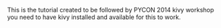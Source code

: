 This is the tutorial created to be followed by PYCON 2014 kivy workshop
you need to have kivy installed and available for this to work.
